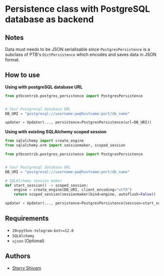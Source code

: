 # Persistence class with PostgreSQL database as backend

## Notes
Data must needs to be JSON serialisable since `PostgresPersistence` is a
subclass of PTB's `DictPersistence` which encodes and saves data in JSON format.

## How to use

**Using with postgreSQL database URL**

```python
from ptbcontrib.postgres_persistence import PostgresPersistence


# Your Postgresql database URL
DB_URI = "postgresql://username:pw@hostname:port/db_name"

updater = Updater(..., persistence=PostgresPersistence(url=DB_URI))
```

**Using with existing SQLAlchemy scoped session**
```python
from sqlalchemy import create_engine
from sqlalchemy.orm import sessionmaker, scoped_session

from ptbcontrib.postgres_persistence import PostgresPersistence


# Your Postgresql database URL
DB_URI = "postgresql://username:pw@hostname:port/db_name"

# SQLAlchemy session maker
def start_session() -> scoped_session:
    engine = create_engine(DB_URI, client_encoding="utf8")
    return scoped_session(sessionmaker(bind=engine, autoflush=False))

updater = Updater(..., persistence=PostgresPersistence(session=start_session()))
```


## Requirements

*   `20>python-telegram-bot>=12.0`
*   `SQLAlchemy`
*   `ujson` (Optional)

## Authors

*   [Stɑrry Shivɑm](https://github.com/starry69)

